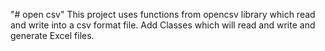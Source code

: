 "# open csv" 
This project uses functions from opencsv library which read
and write into a csv format file.
Add Classes which will read and write and generate Excel files.
